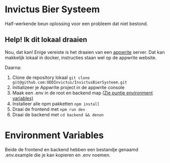 # Invictus Bier Systeem

Half-werkende beun oplossing voor een probleem dat niet bestond.

## Help! Ik dit lokaal draaien

Nou, dat kan! Enige vereiste is het draaien van een [appwrite](https://appwrite.io/) server. Dat kan makkelijk lokaal in docker, instructies staan wel op de appwrite website.

Daarna:
1. Clone de repository lokaal
`git clone git@github.com:ODDInvictus/InvictusBierSysteem.git`
4. Initializeer je Appwrite project in de appwrite console
2. Maak een .env in de root en backend map [(Zie puntje environment variables)](#Environment-Variables)
3. Installeer alle npm pakketten
`npm install`
5. Draai de frontend met
`npm run dev`
6. Draai de backend met
`cd backend && denon`

# Environment Variables

Beide de frontend en backend hebben een bestandje genaamd .env.example die je kan kopieren en .env noemen.
